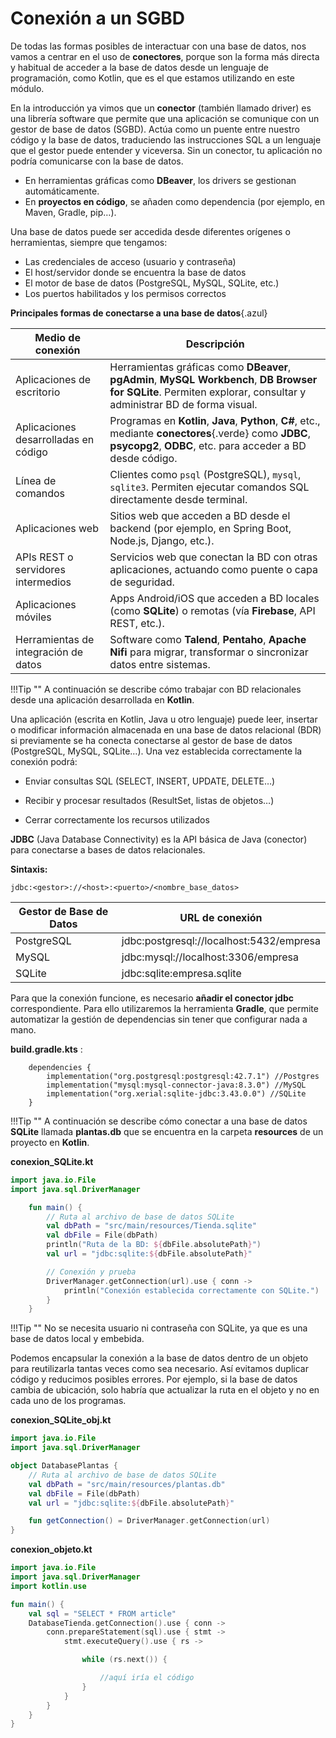 
# Conexión a un SGBD


De todas las formas posibles de interactuar con una base de datos, nos vamos a centrar en el uso de **conectores**, porque son la forma más directa y habitual de acceder a la base de datos desde un lenguaje de programación, como Kotlin, que es el que estamos utilizando en este módulo.

En la introducción ya vimos que un **conector** (también llamado driver) es una librería software que permite que una aplicación se comunique con un gestor de base de datos (SGBD). Actúa como un puente entre nuestro código y la base de datos, traduciendo las instrucciones SQL a un lenguaje que el gestor puede entender y viceversa. Sin un conector, tu aplicación no podría comunicarse con la base de datos.

- En herramientas gráficas como **DBeaver**, los drivers se gestionan automáticamente.
- En **proyectos en código**, se añaden como dependencia (por ejemplo, en Maven, Gradle, pip…).


Una base de datos puede ser accedida desde diferentes orígenes o herramientas, siempre que tengamos:

- Las credenciales de acceso (usuario y contraseña)
- El host/servidor donde se encuentra la base de datos
- El motor de base de datos (PostgreSQL, MySQL, SQLite, etc.)
- Los puertos habilitados y los permisos correctos



**Principales formas de conectarse a una base de datos**{.azul}

| Medio de conexión                         | Descripción                                                                 |
|-------------------------------------------|-----------------------------------------------------------------------------|
| Aplicaciones de escritorio             | Herramientas gráficas como **DBeaver**, **pgAdmin**, **MySQL Workbench**, **DB Browser for SQLite**. Permiten explorar, consultar y administrar BD de forma visual. |
| Aplicaciones desarrolladas en código   | Programas en **Kotlin**, **Java**, **Python**, **C#**, etc., mediante **conectores**{.verde} como **JDBC**, **psycopg2**, **ODBC**, etc. para acceder a BD desde código. |
| Línea de comandos                      | Clientes como `psql` (PostgreSQL), `mysql`, `sqlite3`. Permiten ejecutar comandos SQL directamente desde terminal. |
| Aplicaciones web                        | Sitios web que acceden a BD desde el backend (por ejemplo, en Spring Boot, Node.js, Django, etc.). |
| APIs REST o servidores intermedios     | Servicios web que conectan la BD con otras aplicaciones, actuando como puente o capa de seguridad. |
| Aplicaciones móviles                   | Apps Android/iOS que acceden a BD locales (como **SQLite**) o remotas (vía **Firebase**, API REST, etc.). |
| Herramientas de integración de datos   | Software como **Talend**, **Pentaho**, **Apache Nifi** para migrar, transformar o sincronizar datos entre sistemas. |


!!!Tip ""
    A continuación se describe cómo trabajar con BD relacionales desde una aplicación desarrollada en **Kotlin**.


Una aplicación (escrita en Kotlin, Java u otro lenguaje) puede leer, insertar o modificar información almacenada en una base de datos relacional (BDR) si previamente se ha conecta conectarse al gestor de base de datos (PostgreSQL, MySQL, SQLite…). Una vez establecida correctamente la conexión podrá:

- Enviar consultas SQL (SELECT, INSERT, UPDATE, DELETE…)

- Recibir y procesar resultados (ResultSet, listas de objetos…)

- Cerrar correctamente los recursos utilizados

**JDBC** (Java Database Connectivity) es la API básica de Java (conector) para conectarse a bases de datos relacionales.

**Sintaxis:**

    jdbc:<gestor>://<host>:<puerto>/<nombre_base_datos>

Gestor de Base de Datos|	URL de conexión
-----------------------|---------------------
PostgreSQL|	jdbc:postgresql://localhost:5432/empresa
MySQL|	jdbc:mysql://localhost:3306/empresa
SQLite|	jdbc:sqlite:empresa.sqlite


Para que la conexión funcione, es necesario **añadir el conector jdbc** correspondiente. Para ello utilizaremos la herramienta **Gradle**, que permite automatizar la gestión de dependencias sin tener que configurar nada a mano.

**build.gradle.kts** : 

        dependencies {
            implementation("org.postgresql:postgresql:42.7.1") //Postgres
            implementation("mysql:mysql-connector-java:8.3.0") //MySQL
            implementation("org.xerial:sqlite-jdbc:3.43.0.0") //SQLite
        }


!!!Tip ""
    A continuación se describe cómo conectar a una base de datos **SQLite** llamada **plantas.db** que se encuentra en la carpeta **resources** de un proyecto en **Kotlin**.


**conexion_SQLite.kt** 

``` kotlin
import java.io.File
import java.sql.DriverManager

    fun main() {
        // Ruta al archivo de base de datos SQLite
        val dbPath = "src/main/resources/Tienda.sqlite"
        val dbFile = File(dbPath)
        println("Ruta de la BD: ${dbFile.absolutePath}")
        val url = "jdbc:sqlite:${dbFile.absolutePath}"

        // Conexión y prueba
        DriverManager.getConnection(url).use { conn ->
            println("Conexión establecida correctamente con SQLite.")
        }
    }
```

!!!Tip ""
    No se necesita usuario ni contraseña con SQLite, ya que es una base de datos local y embebida.     


Podemos encapsular la conexión a la base de datos dentro de un objeto para reutilizarla tantas veces como sea necesario. Así evitamos duplicar código y reducimos posibles errores. Por ejemplo, si la base de datos cambia de ubicación, solo habría que actualizar la ruta en el objeto y no en cada uno de los programas.

**conexion_SQLite_obj.kt**
``` kotlin
import java.io.File
import java.sql.DriverManager

object DatabasePlantas {
    // Ruta al archivo de base de datos SQLite
    val dbPath = "src/main/resources/plantas.db"
    val dbFile = File(dbPath)
    val url = "jdbc:sqlite:${dbFile.absolutePath}"

    fun getConnection() = DriverManager.getConnection(url)
}
```

**conexion_objeto.kt**
``` kotlin
import java.io.File
import java.sql.DriverManager
import kotlin.use

fun main() {
    val sql = "SELECT * FROM article"
    DatabaseTienda.getConnection().use { conn ->
        conn.prepareStatement(sql).use { stmt ->
            stmt.executeQuery().use { rs ->

                while (rs.next()) {

                    //aquí iría el código
                }
            }
        }
    }
}
```
      
